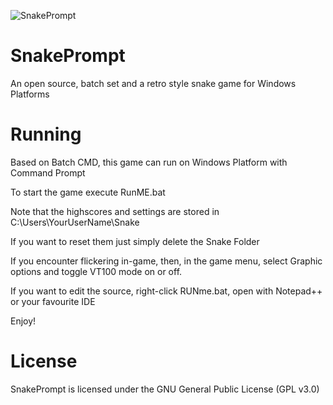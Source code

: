 ![SnakePrompt](https://i.ibb.co/Lrv9K5P/output-onlinepngtools.png)

# SnakePrompt
An open source, batch set and a retro style snake game for Windows Platforms

# Running
Based on Batch CMD, this game can run on Windows Platform with Command Prompt

To start the game execute RunME.bat

Note that the highscores and settings are stored in C:\Users\YourUserName\Snake

If you want to reset them just simply delete the Snake Folder

If you encounter flickering in-game, then, in the game menu, select Graphic options and toggle VT100 mode on or off.

If you want to edit the source, right-click RUNme.bat, open with Notepad++ or your favourite IDE

Enjoy!

# License
SnakePrompt is licensed under the GNU General Public License (GPL v3.0)
